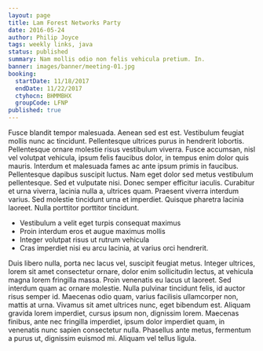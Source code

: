 ```yaml
---
layout: page
title: Lam Forest Networks Party
date: 2016-05-24
author: Philip Joyce
tags: weekly links, java
status: published
summary: Nam mollis odio non felis vehicula pretium. In.
banner: images/banner/meeting-01.jpg
booking:
  startDate: 11/18/2017
  endDate: 11/22/2017
  ctyhocn: BHMMBHX
  groupCode: LFNP
published: true
---
```

Fusce blandit tempor malesuada. Aenean sed est est. Vestibulum feugiat mollis nunc ac tincidunt. Pellentesque ultrices purus in hendrerit lobortis. Pellentesque ornare molestie risus vestibulum viverra. Fusce accumsan, nisl vel volutpat vehicula, ipsum felis faucibus dolor, in tempus enim dolor quis mauris. Interdum et malesuada fames ac ante ipsum primis in faucibus. Pellentesque dapibus suscipit luctus. Nam eget dolor sed metus vestibulum pellentesque. Sed et vulputate nisi. Donec semper efficitur iaculis. Curabitur et urna viverra, lacinia nulla a, ultrices quam. Praesent viverra interdum varius. Sed molestie tincidunt urna et imperdiet. Quisque pharetra lacinia laoreet. Nulla porttitor porttitor tincidunt.

* Vestibulum a velit eget turpis consequat maximus
* Proin interdum eros et augue maximus mollis
* Integer volutpat risus ut rutrum vehicula
* Cras imperdiet nisi eu arcu lacinia, at varius orci hendrerit.

Duis libero nulla, porta nec lacus vel, suscipit feugiat metus. Integer ultrices, lorem sit amet consectetur ornare, dolor enim sollicitudin lectus, at vehicula magna lorem fringilla massa. Proin venenatis eu lacus ut laoreet. Sed interdum quam ac ornare molestie. Nulla pulvinar tincidunt felis, id auctor risus semper id. Maecenas odio quam, varius facilisis ullamcorper non, mattis at urna. Vivamus sit amet ultrices nunc, eget bibendum est. Aliquam gravida lorem imperdiet, cursus ipsum non, dignissim lorem. Maecenas finibus, ante nec fringilla imperdiet, ipsum dolor imperdiet quam, in venenatis nunc sapien consectetur nulla. Phasellus ante metus, fermentum a purus ut, dignissim euismod mi. Aliquam vel tellus ligula.
